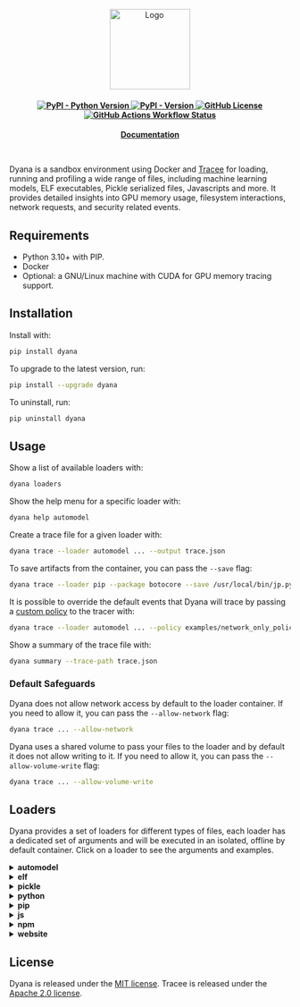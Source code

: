 <p align="center">
    <img
    src="https://d1lppblt9t2x15.cloudfront.net/logos/5714928f3cdc09503751580cffbe8d02.png"
    alt="Logo"
    align="center"
    width="144px"
    height="144px"
    />
</p>

<h4 align="center">
    <a href="https://pypi.org/project/dyana/" target="_blank">
        <img alt="PyPI - Python Version" src="https://img.shields.io/pypi/pyversions/dyana">
        <img alt="PyPI - Version" src="https://img.shields.io/pypi/v/dyana">
    </a>
    <a href="https://github.com/dreadnode/dyana/blob/main/LICENSE" target="_blank">
        <img alt="GitHub License" src="https://img.shields.io/github/license/dreadnode/dyana">
    </a>
    <a href="https://github.com/dreadnode/dyana/actions/workflows/ci.yml">
        <img alt="GitHub Actions Workflow Status" src="https://github.com/dreadnode/dyana/actions/workflows/ci.yml/badge.svg">
    </a>
</h4>

<p align="center">
    <strong>
        <a href="https://docs.dreadnode.io/dyana/" target="_blank">
            Documentation
        </a>
    </strong>
</p>

</br>

Dyana is a sandbox environment using Docker and [Tracee](https://github.com/aquasecurity/tracee) for loading, running and profiling a wide range of files, including machine learning models, ELF executables, Pickle serialized files, Javascripts and more. It provides detailed insights into GPU memory usage, filesystem interactions, network requests, and security related events.

## Requirements

* Python 3.10+ with PIP.
* Docker
* Optional: a GNU/Linux machine with CUDA for GPU memory tracing support.

## Installation

Install with:

```bash
pip install dyana
```

To upgrade to the latest version, run:

```bash
pip install --upgrade dyana
```

To uninstall, run:

```bash
pip uninstall dyana
```

## Usage

Show a list of available loaders with:

```bash
dyana loaders
```

Show the help menu for a specific loader with:

```bash
dyana help automodel
```

Create a trace file for a given loader with:

```bash
dyana trace --loader automodel ... --output trace.json
```

To save artifacts from the container, you can pass the `--save` flag:

```bash
dyana trace --loader pip --package botocore --save /usr/local/bin/jp.py --save-to ./artifacts
```

It is possible to override the default events that Dyana will trace by passing a [custom policy](https://aquasecurity.github.io/tracee/v0.14/docs/policies/) to the tracer with:

```bash
dyana trace --loader automodel ... --policy examples/network_only_policy.yml
```

Show a summary of the trace file with:

```bash
dyana summary --trace-path trace.json
```

### Default Safeguards

Dyana does not allow network access by default to the loader container. If you need to allow it, you can pass the `--allow-network` flag:

```bash
dyana trace ... --allow-network
```

Dyana uses a shared volume to pass your files to the loader and by default it does not allow writing to it. If you need to allow it, you can pass the `--allow-volume-write` flag:

```bash
dyana trace ... --allow-volume-write
```

## Loaders

Dyana provides a set of loaders for different types of files, each loader has a dedicated set of arguments and will be executed in an isolated, offline by default container. Click on a loader to see the arguments and examples.

<details>
<summary><b>automodel</b></summary>

The default loader for machine learning models. It will load any model that is compatible with [AutoModel and AutoTokenizer](https://huggingface.co/transformers/v3.0.2/model_doc/auto.html).

```bash
dyana trace --loader automodel --model /path/to/model --input "This is an example sentence."

# automodel is the default loader, so this is equivalent to:
dyana trace --model /path/to/model --input "This is an example sentence."

# in case the model requires extra dependencies, you can pass them as:
dyana trace --model tohoku-nlp/bert-base-japanese --input "This is an example sentence." --extra-requirements "protobuf fugashi ipadic"

# to perform tokenizer and model initialization without loading weights.
dyana trace --model /path/to/model --low-memory
```
</details>

<details>
<summary><b>elf</b></summary>
This loader will load an ELF file and run it.

```bash
dyana trace --loader elf --elf /path/to/linux_executable

# depending on the ELF file and the host computer, you might need to specify a different platform:
dyana trace --loader elf --elf /path/to/linux_executable --platform linux/amd64

# networking is disabled by default, if you need to allow it, you can pass the --allow-network flag:
dyana trace --loader elf --elf /path/to/linux_executable --allow-network
```
</details>

<details>
<summary><b>pickle</b></summary>
This loader will load a Pickle serialized file.

```bash
dyana trace --loader pickle --pickle /path/to/file.pickle

# networking is disabled by default, if you need to allow it, you can pass the --allow-network flag:
dyana trace --loader pickle --pickle /path/to/file.pickle --allow-network
```
</details>

<details>
<summary><b>python</b></summary>
This loader will load a Python file and run it.

```bash
dyana trace --loader python --script /path/to/file.py

# networking is disabled by default, if you need to allow it, you can pass the --allow-network flag:
dyana trace --loader python --script /path/to/file.py --allow-network
```
</details>

<details>
<summary><b>pip</b></summary>
This loader will install a Python package via PIP.

```bash
dyana trace --loader pip --package requests

# you can install a specific version of a package:
dyana trace --loader pip --package requests==2.28.2

# you can also pass extra dependencies to be installed:
dyana trace --loader pip --package foobar --extra-dependencies "gcc"
```
</details>

<details>
<summary><b>js</b></summary>
This loader will load a Javascript file and run it via NodeJS.

```bash
dyana trace --loader js --script /path/to/file.js

# networking is disabled by default, if you need to allow it, you can pass the --allow-network flag:
dyana trace --loader js --script /path/to/file.js --allow-network
```
</details>

<details>
<summary><b>npm</b></summary>
This loader will install a Javascript package via NPM.

```bash
dyana trace --loader npm --package express

# you can install a specific version of a package:
dyana trace --loader npm --package express@1.0.0

# you can also pass extra dependencies to be installed:
dyana trace --loader npm --package express --extra-dependencies "axios"
```

</details>

<details>
<summary><b>website</b></summary>
Opens a website in a headless browser and profiles its performance.

```bash
dyana trace --loader website --url https://www.google.com

# you can also save a screenshot of the page
dyana trace --loader website --url https://www.google.com --screenshot

# you can also wait for a specific element to load
dyana trace --loader website --url https://www.google.com --wait-for "body"
```

</details>

## License

Dyana is released under the [MIT license](LICENSE). Tracee is released under the [Apache 2.0 license](third_party_licenses/APACHE2.md).
